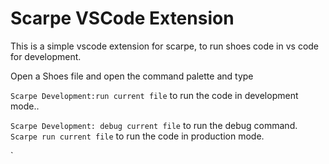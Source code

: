 # Scarpe VSCode Extension

This is a simple vscode extension for scarpe, to run shoes code in vs code for development.

Open a Shoes file and open the command palette and type

 `Scarpe Development:run current file` to run the code in development mode..

`Scarpe Development: debug current file` to run the debug command.` `
`Scarpe run current file` to run the code in production mode.

`
